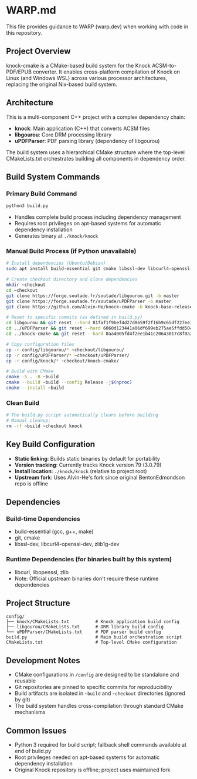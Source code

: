 # WARP.md

This file provides guidance to WARP (warp.dev) when working with code in this repository.

## Project Overview

knock-cmake is a CMake-based build system for the Knock ACSM-to-PDF/EPUB converter. It enables cross-platform compilation of Knock on Linux (and Windows WSL) across various processor architectures, replacing the original Nix-based build system.

## Architecture

This is a multi-component C++ project with a complex dependency chain:

- **knock**: Main application (C++) that converts ACSM files
- **libgourou**: Core DRM processing library 
- **uPDFParser**: PDF parsing library (dependency of libgourou)

The build system uses a hierarchical CMake structure where the top-level CMakeLists.txt orchestrates building all components in dependency order.

## Build System Commands

### Primary Build Command
```bash
python3 build.py
```
- Handles complete build process including dependency management
- Requires root privileges on apt-based systems for automatic dependency installation
- Generates binary at `./knock/knock`

### Manual Build Process (if Python unavailable)
```bash
# Install dependencies (Ubuntu/Debian)
sudo apt install build-essential git cmake libssl-dev libcurl4-openssl-dev zlib1g-dev -y

# Create checkout directory and clone dependencies
mkdir ~checkout
cd ~checkout
git clone https://forge.soutade.fr/soutade/libgourou.git -b master
git clone https://forge.soutade.fr/soutade/uPDFParser -b master  
git clone https://github.com/Alvin-He/knock-cmake -b knock-base-release-79

# Reset to specific commits (as defined in build.py)
cd libgourou && git reset --hard 81faf1f9bef4d27d8659f2f16b9c65df227ee3d7
cd ../uPDFParser && git reset --hard 6060d123441a06df699eb275ae5ffdd50409b8f3
cd ../knock-cmake && git reset --hard 0aa4005fd4f2ee1b41c20643017c8f0a2bdf6262

# Copy configuration files
cp -r config/libgourou/* ~checkout/libgourou/
cp -r config/uPDFParser/* ~checkout/uPDFParser/
cp -r config/knock/* ~checkout/knock-cmake/

# Build with CMake
cmake -S . -B ~build
cmake --build ~build --config Release -j$(nproc)
cmake --install ~build
```

### Clean Build
```bash
# The build.py script automatically cleans before building
# Manual cleanup:
rm -rf ~build ~checkout knock
```

## Key Build Configuration

- **Static linking**: Builds static binaries by default for portability
- **Version tracking**: Currently tracks Knock version 79 (3.0.79)
- **Install location**: `./knock/knock` (relative to project root)
- **Upstream fork**: Uses Alvin-He's fork since original BentonEdmondson repo is offline

## Dependencies

### Build-time Dependencies
- build-essential (gcc, g++, make)
- git, cmake
- libssl-dev, libcurl4-openssl-dev, zlib1g-dev

### Runtime Dependencies (for binaries built by this system)
- libcurl, libopenssl, zlib
- Note: Official upstream binaries don't require these runtime dependencies

## Project Structure

```
config/
├── knock/CMakeLists.txt          # Knock application build config
├── libgourou/CMakeLists.txt      # DRM library build config  
└── uPDFParser/CMakeLists.txt     # PDF parser build config
build.py                          # Main build orchestration script
CMakeLists.txt                    # Top-level CMake configuration
```

## Development Notes

- CMake configurations in `/config` are designed to be standalone and reusable
- Git repositories are pinned to specific commits for reproducibility
- Build artifacts are isolated in `~build` and `~checkout` directories (ignored by git)
- The build system handles cross-compilation through standard CMake mechanisms

## Common Issues

- Python 3 required for build script; fallback shell commands available at end of build.py
- Root privileges needed on apt-based systems for automatic dependency installation
- Original Knock repository is offline; project uses maintained fork